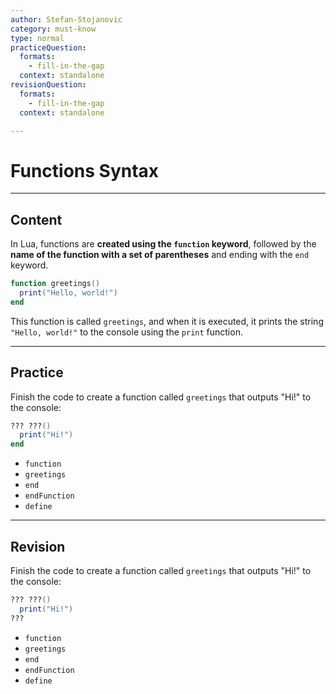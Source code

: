 ```yaml
---
author: Stefan-Stojanovic
category: must-know
type: normal
practiceQuestion:
  formats:
    - fill-in-the-gap
  context: standalone
revisionQuestion:
  formats:
    - fill-in-the-gap
  context: standalone

---
```


# Functions Syntax

---
## Content

In Lua, functions are **created using the `function` keyword**, followed by the **name of the function with a set of parentheses** and ending with the `end` keyword.

```lua
function greetings()
  print("Hello, world!")
end
```

This function is called `greetings`, and when it is executed, it prints the string `"Hello, world!"` to the console using the `print` function. 
 
---
## Practice

Finish the code to create a function called `greetings` that outputs "Hi!" to the console:
```lua
??? ???()
  print("Hi!")
end
```

- `function`
- `greetings`
- `end`
- `endFunction`
- `define`


---
## Revision

Finish the code to create a function called `greetings` that outputs "Hi!" to the console:
```lua
??? ???()
  print("Hi!")
???
```

- `function`
- `greetings`
- `end`
- `endFunction`
- `define`